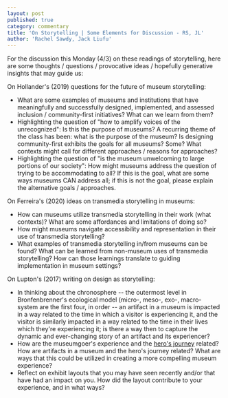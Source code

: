 ```yaml
---
layout: post
published: true
category: commentary
title: 'On Storytelling | Some Elements for Discussion - RS, JL'
author: 'Rachel Sawdy, Jack Liufu'
---
```

For the discussion this Monday (4/3) on these readings of storytelling, here are some thoughts / questions / provocative ideas / hopefully generative insights that may guide us:

On Hollander's (2019) questions for the future of museum storytelling:
- What are some examples of museums and institutions that have meaningfully and successfully designed, implemented, and assessed inclusion / community-first initiatives? What can we learn from them?
- Highlighting the question of "how to amplify voices of the unrecognized": Is this the purpose of museums? A recurring theme of the class has been: what is the purpose of the museum? Is designing community-first exhibits the goals for all museums? Some? What contexts might call for different approaches / reasons for approaches?
- Highlighting the question of "is the museum unwelcoming to large portions of our society": How might museums address the question of trying to be accommodating to all? If this is the goal, what are some ways museums CAN address all; if this is not the goal, please explain the alternative goals / approaches.

On Ferreira's (2020) ideas on transmedia storytelling in museums:
- How can museums utilize transmedia storytelling in their work (what contexts)? What are some affordances and limitations of doing so? 
- How might museums navigate accessibility and representation in their use of transmedia storytelling?
- What examples of transmedia storytelling in/from museums can be found? What can be learned from non-museum uses of transmedia storytelling? How can those learnings translate to guiding implementation in museum settings?

On Lupton's (2017) writing on design as storytelling:
- In thinking about the chronosphere -- the outermost level in Bronfenbrenner's ecological model (micro-, meso-, exo-, macro- system are the first four, in order -- an artifact in a museum is impacted in a way related to the time in which a visitor is experiencing it, and the visitor is similarly impacted in a way related to the time in their lives which they're experiencing it; is there a way then to capture the dynamic and ever-changing story of an artifact and its experiencer?
- How are the museumgoer's experience and the [hero's journey](https://en.wikipedia.org/wiki/Hero%27s_journey) related? How are artifacts in a museum and the hero's journey related? What are ways that this could be utilized in creating a more compelling museum experience?
- Reflect on exhibit layouts that you may have seen recently and/or that have had an impact on you. How did the layout contribute to your experience, and in what ways?